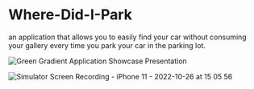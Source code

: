 # Where-Did-I-Park
an application that allows you to easily find your car without consuming your gallery every time you park your car in the parking lot.




![Green Gradient Application Showcase Presentation](https://user-images.githubusercontent.com/89026277/199342217-861bc063-f08c-4d9c-979f-ccde7a0a6a5e.jpg)


![Simulator Screen Recording - iPhone 11 - 2022-10-26 at 15 05 56](https://user-images.githubusercontent.com/89026277/198027416-3cbd2dc0-050e-48ee-a8e2-aa79bba6c79b.gif)
